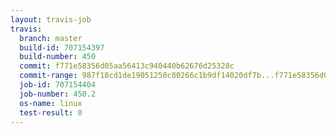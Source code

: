 ```yaml
---
layout: travis-job
travis:
  branch: master
  build-id: 707154397
  build-number: 450
  commit: f771e58356d05aa56413c940440b62676d25328c
  commit-range: 987f18cd1de19051250c80266c1b9df14020df7b...f771e58356d05aa56413c940440b62676d25328c
  job-id: 707154404
  job-number: 450.2
  os-name: linux
  test-result: 0
---
```

